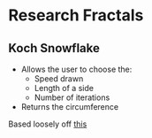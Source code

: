 # Research Fractals

Koch Snowflake
---------------

- Allows the user to choose the:
  - Speed drawn
  - Length of a side
  - Number of iterations 
- Returns the circumference 

Based loosely off [this](http://hmf.enseeiht.fr/travaux/CD9900/travaux/optmfn/hi/00pa/mfn16/part3.html)
